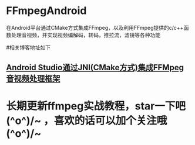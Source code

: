 # FFmpegAndroid
在Android平台通过CMake方式集成FFmpeg，以及利用FFmpeg提供的c/c++函数处理音视频，并实现视频编解码，转码，推拉流，滤镜等各种功能

#相关博客地址如下
## [Android Studio通过JNI(CMake方式)集成FFMpeg音视频处理框架](https://blog.csdn.net/hjj378315764/article/details/79941283)

# 长期更新ffmpeg实战教程，star一下吧\(^o^)/~ ，喜欢的话可以加个关注哦\(^o^)/~ 
